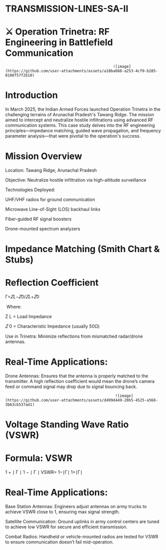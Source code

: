 # TRANSMISSION-LINES-SA-II
# ⚔️ Operation Trinetra: RF Engineering in Battlefield Communication
                                                    ![image](https://github.com/user-attachments/assets/a18ba668-a253-4cf0-b285-0108f57f2b10)


# Introduction
In March 2025, the Indian Armed Forces launched Operation Trinetra in the challenging terrains of Arunachal Pradesh's Tawang Ridge. The mission aimed to intercept and neutralize hostile infiltrations using advanced RF communication systems. This case study delves into the RF engineering principles—impedance matching, guided wave propagation, and frequency parameter analysis—that were pivotal to the operation's success.

# Mission Overview
Location: Tawang Ridge, Arunachal Pradesh

Objective: Neutralize hostile infiltration via high-altitude surveillance

Technologies Deployed:

UHF/VHF radios for ground communication

Microwave Line-of-Sight (LOS) backhaul links

Fiber-guided RF signal boosters

Drone-mounted spectrum analyzers

# Impedance Matching (Smith Chart & Stubs)

# Reflection Coefficient
Γ=𝑍𝐿−𝑍0/𝑍𝐿+𝑍0
 
​
Where:

Z 
L
  = Load Impedance
  
𝑍
0
  = Characteristic Impedance (usually 50Ω)

Use in Trinetra: Minimize reflections from mismatched radar/drone antennas.

# Real-Time Applications:
Drone Antennas: Ensures that the antenna is properly matched to the transmitter. A high reflection coefficient would mean the drone’s camera feed or command signal may drop due to signal bouncing back.

                                                     ![image](https://github.com/user-attachments/assets/d499d449-20b5-4525-a568-3b63cb537ad1)

# Voltage Standing Wave Ratio (VSWR)
 Formula:
VSWR
=
1
+
∣
Γ
∣
1
−
∣
Γ
∣
VSWR= 
1−∣Γ∣
1+∣Γ∣
​
 # Real-Time Applications:
Base Station Antennas: Engineers adjust antennas on army trucks to achieve VSWR close to 1, ensuring max signal strength.

Satellite Communication: Ground uplinks in army control centers are tuned to achieve low VSWR for secure and efficient transmission.

Combat Radios: Handheld or vehicle-mounted radios are tested for VSWR to ensure communication doesn’t fail mid-operation.




